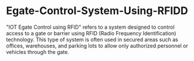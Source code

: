# Egate-Control-System-Using-RFIDD
"IOT Egate Control using RFID" refers to a system designed to control access to a gate or barrier using RFID (Radio Frequency Identification) technology. This type of system is often used in secured areas such as offices, warehouses, and parking lots to allow only authorized personnel or vehicles through the gate.
